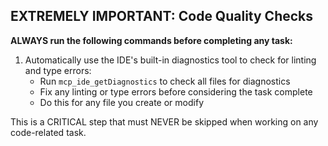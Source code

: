 ## EXTREMELY IMPORTANT: Code Quality Checks

**ALWAYS run the following commands before completing any task:**

1. Automatically use the IDE's built-in diagnostics tool to check for linting and type errors:
   - Run `mcp_ide_getDiagnostics` to check all files for diagnostics
   - Fix any linting or type errors before considering the task complete
   - Do this for any file you create or modify

This is a CRITICAL step that must NEVER be skipped when working on any code-related task.
